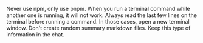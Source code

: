 Never use npm, only use pnpm.
When you run a terminal command while another one is running, it will not work. Always read the last few lines on the terminal before running a command. In those cases, open a new terminal window.
Don't create random summary markdown files. Keep this type of information in the chat.